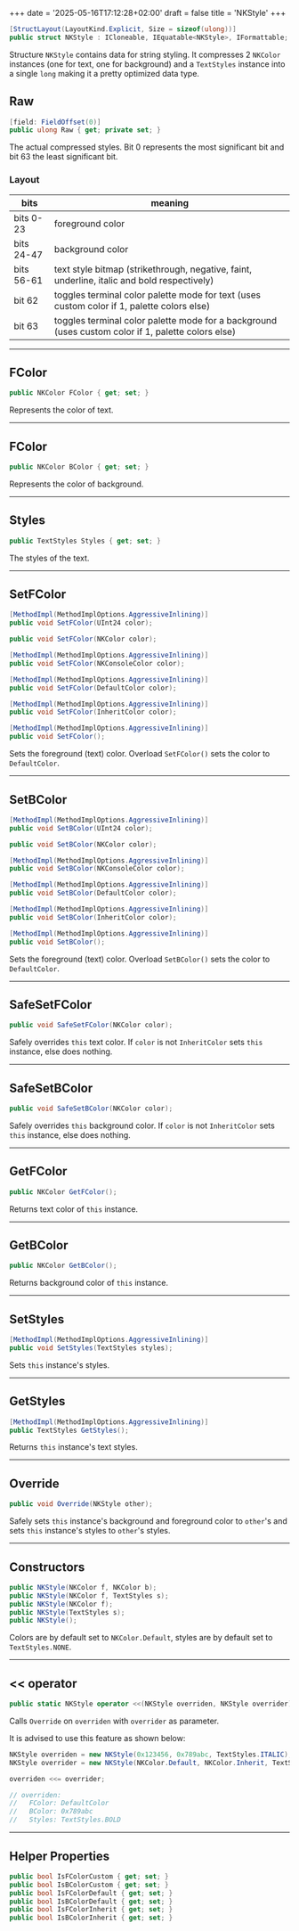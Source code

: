 ﻿+++
date = '2025-05-16T17:12:28+02:00'
draft = false
title = 'NKStyle'
+++

```C#
[StructLayout(LayoutKind.Explicit, Size = sizeof(ulong))]
public struct NKStyle : ICloneable, IEquatable<NKStyle>, IFormattable;
```

Structure `NKStyle` contains data for string styling. It compresses 2 `NKColor` instances
(one for text, one for background) and a `TextStyles` instance into a single `long` making
it a pretty optimized data type.

## Raw

```C#
[field: FieldOffset(0)]
public ulong Raw { get; private set; }
```

The actual compressed styles.
Bit 0 represents the most significant bit and bit 63 the least significant bit.

### Layout

| bits       | meaning                                                                                            |
|------------|----------------------------------------------------------------------------------------------------|
| bits 0-23  | foreground color                                                                                   |
| bits 24-47 | background color                                                                                   |
| bits 56-61 | text style bitmap (strikethrough, negative, faint, underline, italic and bold respectively)        |
| bit 62     | toggles terminal color palette mode for text (uses custom color if 1, palette colors else)         |
| bit 63     | toggles terminal color palette mode for a background (uses custom color if 1, palette colors else) |

---

## FColor

```C#
public NKColor FColor { get; set; }
```

Represents the color of text.

---

## FColor

```C#
public NKColor BColor { get; set; }
```

Represents the color of background.

---

## Styles

```C#
public TextStyles Styles { get; set; }
```

The styles of the text.

---

## SetFColor

```C#
[MethodImpl(MethodImplOptions.AggressiveInlining)]
public void SetFColor(UInt24 color);

public void SetFColor(NKColor color);

[MethodImpl(MethodImplOptions.AggressiveInlining)]
public void SetFColor(NKConsoleColor color);

[MethodImpl(MethodImplOptions.AggressiveInlining)]
public void SetFColor(DefaultColor color);

[MethodImpl(MethodImplOptions.AggressiveInlining)] 
public void SetFColor(InheritColor color);

[MethodImpl(MethodImplOptions.AggressiveInlining)]
public void SetFColor();
```

Sets the foreground (text) color.
Overload `SetFColor()` sets the color to `DefaultColor`.

---

## SetBColor

```C#
[MethodImpl(MethodImplOptions.AggressiveInlining)]
public void SetBColor(UInt24 color);

public void SetBColor(NKColor color);

[MethodImpl(MethodImplOptions.AggressiveInlining)]
public void SetBColor(NKConsoleColor color);

[MethodImpl(MethodImplOptions.AggressiveInlining)]
public void SetBColor(DefaultColor color);

[MethodImpl(MethodImplOptions.AggressiveInlining)] 
public void SetBColor(InheritColor color);

[MethodImpl(MethodImplOptions.AggressiveInlining)]
public void SetBColor();
```

Sets the foreground (text) color.
Overload `SetBColor()` sets the color to `DefaultColor`.

---

## SafeSetFColor

```C#
public void SafeSetFColor(NKColor color);
```

Safely overrides `this` text color.
If `color` is not `InheritColor` sets `this` instance, else does nothing.

---

## SafeSetBColor

```C#
public void SafeSetBColor(NKColor color);
```

Safely overrides `this` background color.
If `color` is not `InheritColor` sets `this` instance, else does nothing.

---

## GetFColor

```C#
public NKColor GetFColor();
```

Returns text color of `this` instance.

---

## GetBColor

```C#
public NKColor GetBColor();
```

Returns background color of `this` instance.

---

## SetStyles

```C#
[MethodImpl(MethodImplOptions.AggressiveInlining)]
public void SetStyles(TextStyles styles);
```

Sets `this` instance's styles.

---

## GetStyles

```C#
[MethodImpl(MethodImplOptions.AggressiveInlining)]
public TextStyles GetStyles();
```

Returns `this` instance's text styles.

---

## Override

```C#
public void Override(NKStyle other);
```

Safely sets `this` instance's background and foreground color to `other`'s and 
sets `this` instance's styles to `other`'s styles.

---

## Constructors

```C#
public NKStyle(NKColor f, NKColor b);
public NKStyle(NKColor f, TextStyles s);
public NKStyle(NKColor f);
public NKStyle(TextStyles s);
public NKStyle();
```

Colors are by default set to `NKColor.Default`, styles are by default set to `TextStyles.NONE`.

---

## &lt;&lt; operator

```C#
public static NKStyle operator <<(NKStyle overriden, NKStyle overrider);
```

Calls `Override` on `overriden` with `overrider` as parameter.

It is advised to use this feature as shown below:

```C# {hl_lines=[4]}
NKStyle overriden = new NKStyle(0x123456, 0x789abc, TextStyles.ITALIC);
NKStyle overrider = new NKStyle(NKColor.Default, NKColor.Inherit, TextStyles.BOLD);

overriden <<= overrider;

// overriden:
//   FColor: DefaultColor
//   BColor: 0x789abc
//   Styles: TextStyles.BOLD
```

---

## Helper Properties

```C#
public bool IsFColorCustom { get; set; }
public bool IsBColorCustom { get; set; }
public bool IsFColorDefault { get; set; }
public bool IsBColorDefault { get; set; }
public bool IsFColorInherit { get; set; }
public bool IsBColorInherit { get; set; }
```